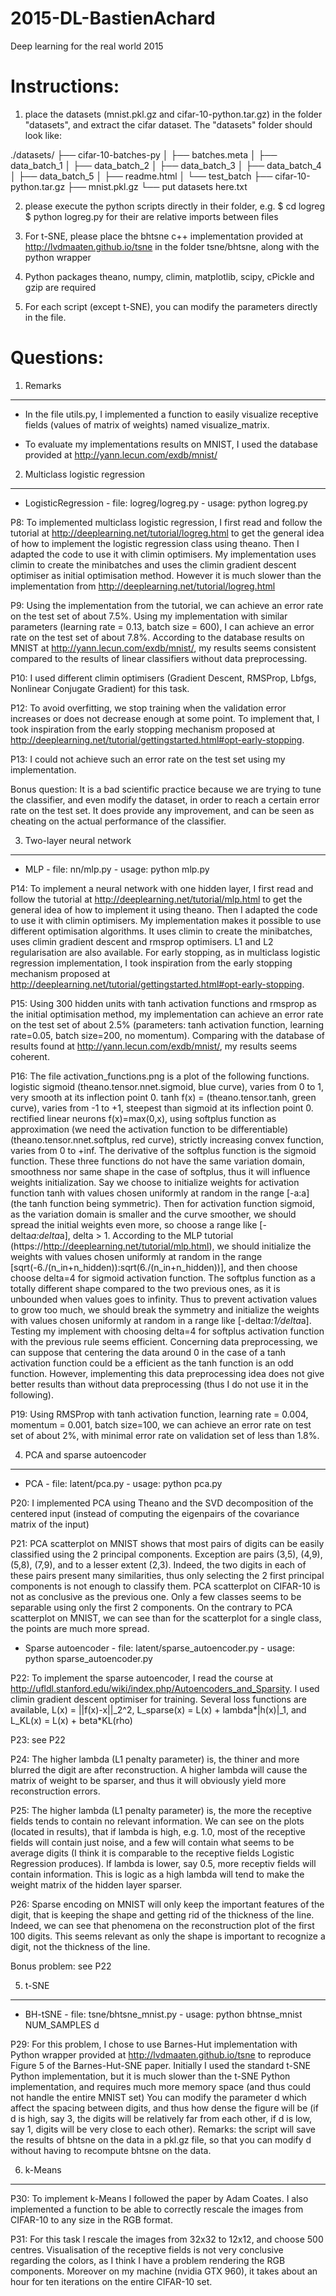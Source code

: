 # 2015-DL-BastienAchard
Deep learning for the real world 2015

Instructions:
=============

1. place the datasets (mnist.pkl.gz and cifar-10-python.tar.gz) in the folder "datasets", and extract the cifar dataset. The "datasets" folder should look like:

./datasets/
├── cifar-10-batches-py
│   ├── batches.meta
│   ├── data_batch_1
│   ├── data_batch_2
│   ├── data_batch_3
│   ├── data_batch_4
│   ├── data_batch_5
│   ├── readme.html
│   └── test_batch
├── cifar-10-python.tar.gz
├── mnist.pkl.gz
└── put datasets here.txt

2. please execute the python scripts directly in their folder, e.g.
$ cd logreg
$ python logreg.py
for their are relative imports between files

3. For t-SNE, please place the bhtsne c++ implementation provided at http://lvdmaaten.github.io/tsne in the folder tsne/bhtsne, along with the python wrapper

4. Python packages theano, numpy, climin, matplotlib, scipy, cPickle and gzip are required

5. For each script (except t-SNE), you can modify the parameters directly in the file.

Questions:
==========

1. Remarks
----------
* In the file utils.py, I implemented a function to easily visualize receptive fields (values of matrix of weights) named visualize_matrix.

* To evaluate my implementations results on MNIST, I used the database provided at http://yann.lecun.com/exdb/mnist/

2. Multiclass logistic regression
---------------------------------
* LogisticRegression - file: logreg/logreg.py - usage: python logreg.py

P8: To implemented multiclass logistic regression, I first read and follow the tutorial at http://deeplearning.net/tutorial/logreg.html to get the general idea of how to implement the logistic regression class using theano. 
Then I adapted the code to use it with climin optimisers.
My implementation uses climin to create the minibatches and uses the climin gradient descent optimiser as initial optimisation method.
However it is much slower than the implementation from http://deeplearning.net/tutorial/logreg.html

P9: Using the implementation from the tutorial, we can achieve an error rate on the test set of about 7.5%. Using my implementation with similar parameters (learning rate = 0.13, batch size = 600), I can achieve an error rate on the test set of about 7.8%.
According to the database results on MNIST at http://yann.lecun.com/exdb/mnist/, my results seems consistent compared to the results of linear classifiers without data preprocessing.

P10: I used different climin optimisers (Gradient Descent, RMSProp, Lbfgs, Nonlinear Conjugate Gradient) for this task.

P12: To avoid overfitting, we stop training when the validation error increases or does not decrease enough at some point. To implement that, I took inspiration from the early stopping mechanism proposed at http://deeplearning.net/tutorial/gettingstarted.html#opt-early-stopping.

P13: I could not achieve such an error rate on the test set using my implementation.

Bonus question: It is a bad scientific practice because we are trying to tune the classifier, and even modify the dataset, in order to reach a certain error rate on the test set. It does provide any improvement, and can be seen as cheating on the actual performance of the classifier.


3. Two-layer neural network
---------------------------
* MLP - file: nn/mlp.py - usage: python mlp.py

P14: To implement a neural network with one hidden layer, I first read and follow the tutorial at http://deeplearning.net/tutorial/mlp.html to get the general idea of how to implement it using theano.
Then I adapted the code to use it with climin optimisers.
My implementation makes it possible to use different optimisation algorithms. It uses climin to create the minibatches, uses climin gradient descent and rmsprop optimisers. L1 and L2 regularisation are also available. 
For early stopping, as in multiclass logistic regression implementation, I took inspiration from the early stopping mechanism proposed at http://deeplearning.net/tutorial/gettingstarted.html#opt-early-stopping.

P15: Using 300 hidden units with tanh activation functions and rmsprop as the initial optimisation method, my implementation can achieve an error rate on the test set of about 2.5% (parameters: tanh activation function, learning rate=0.05, batch size=200, no momentum). Comparing with the database of results found at http://yann.lecun.com/exdb/mnist/, my results seems coherent.

P16: The file activation_functions.png is a plot of the following functions.
logistic sigmoid (theano.tensor.nnet.sigmoid, blue curve), varies from 0 to 1, very smooth at its inflection point 0.
tanh f(x) = (theano.tensor.tanh, green curve), varies from -1 to +1, steepest than sigmoid at its inflection point 0.
rectified linear neurons f(x)=max(0,x), using softplus function as approximation (we need the activation function to be differentiable) (theano.tensor.nnet.softplus, red curve), strictly increasing convex function, varies from 0 to +inf. The derivative of the softplus function is the sigmoid function.
These three functions do not have the same variation domain, smoothness nor same shape in the case of softplus, thus it will influence weights initialization. Say we choose to initialize weights for activation function tanh with values chosen uniformly at random in the range [-a:a] (the tanh function being symmetric). Then for activation function sigmoid, as the variation domain is smaller and the curve smoother, we should spread the initial weights even more, so choose a range like [-delta*a:delta*a], delta > 1.
According to the MLP tutorial (https://http://deeplearning.net/tutorial/mlp.html), we should initialize the weights with values chosen uniformly at random in the range [sqrt(-6./(n_in+n_hidden)):sqrt(6./(n_in+n_hidden))], and then choose choose delta=4 for sigmoid activation function.
The softplus function as a totally different shape compared to the two previous ones, as it is unbounded when values goes to infinity. Thus to prevent activation values to grow too much, we should break the symmetry and initialize the weights with values chosen uniformly at random in a range like [-delta*a:1/delta*a].
Testing my implement with choosing delta=4 for softplus activation function with the previous rule seems efficient.
Concerning data preprocessing, we can suppose that centering the data around 0 in the case of a tanh activation function could be a efficient as the tanh function is an odd function. However, implementing this data preprocessing idea does not give better results than without data preprocessing (thus I do not use it in the following). 

P19: Using RMSProp with tanh activation function, learning rate = 0.004,  momentum = 0.001, batch size=100, we can achieve an error rate on test set of about 2%, with minimal error rate on validation set of less than 1.8%.



4. PCA and sparse autoencoder
-----------------------------

* PCA - file: latent/pca.py - usage: python pca.py

P20: I implemented PCA using Theano and the SVD decomposition of the centered input (instead of computing the eigenpairs of the covariance matrix of the input)

P21: PCA scatterplot on MNIST shows that most pairs of digits can be easily classified using the 2 principal components. Exception are pairs (3,5), (4,9), (5,8), (7,9), and to a lesser extent (2,3). Indeed, the two digits in each of these pairs present many similarities, thus only selecting the 2 first principal components is not enough to classify them.
PCA scatterplot on CIFAR-10 is not as conclusive as the previous one. Only a few classes seems to be separable using only the first 2 components. On the contrary to PCA scatterplot on MNIST, we can see than for the scatterplot for a single class, the points are much more spread. 

* Sparse autoencoder - file: latent/sparse_autoencoder.py - usage: python sparse_autoencoder.py

P22: To implement the sparse autoencoder, I read the course at http://ufldl.stanford.edu/wiki/index.php/Autoencoders_and_Sparsity. 
I used climin gradient descent optimiser for training. 
Several loss functions are available, L(x) = ||f(x)-x||_2^2, L_sparse(x) = L(x) + lambda*|h(x)|_1, and L_KL(x) = L(x) + beta*KL(rho)

P23: see P22

P24: The higher lambda (L1 penalty parameter) is, the thiner and more blurred the digit are after reconstruction. A higher lambda will cause the matrix of weight to be sparser, and thus it will obviously yield more reconstruction errors.

P25: The higher lambda (L1 penalty parameter) is, the more the receptive fields tends to contain no relevant information. We can see on the plots (located in results), that if lambda is high, e.g. 1.0, most of the receptive fields will contain just noise, and a few will contain what seems to be average digits (I think it is comparable to the receptive fields Logistic Regression produces). If lambda is lower, say 0.5, more receptiv fields will contain information. This is logic as a high lambda will tend to make the weight matrix of the hidden layer sparser.

P26: Sparse encoding on MNIST will only keep the important features of the digit, that is keeping the shape and getting rid of the thickness of the line. Indeed, we can see that phenomena on the reconstruction plot of the first 100 digits. This seems relevant as only the shape is important to recognize a digit, not the thickness of the line.

Bonus problem: see P22

5. t-SNE
--------

* BH-tSNE - file: tsne/bhtsne_mnist.py - usage: python bhtnse_mnist NUM_SAMPLES d

P29: For this problem, I chose to use Barnes-Hut implementation with Python wrapper provided at http://lvdmaaten.github.io/tsne to reproduce Figure 5 of the Barnes-Hut-SNE paper. Initially I used the standard t-SNE Python implementation, but it is much slower than the t-SNE Python implementation, and requires much more memory space (and thus could not handle the entire MNIST set)
You can modify the parameter d which affect the spacing between digits, and thus how dense the figure will be (if d is high, say 3, the digits will be relatively far from each  other, if d is low, say 1, digits will be very close to each other).
Remarks: the script will save the results of bhtsne on the data in a pkl.gz file, so that you can modify d without having to recompute bhtsne on the data.


6. k-Means
----------

P30: To implement k-Means I followed the paper by Adam Coates. I also implemented a function to be able to correctly rescale the images from CIFAR-10 to any size in the RGB format.

P31: For this task I rescale the images from 32x32 to 12x12, and choose 500 centres.
Visualisation of the receptive fields is not very conclusive regarding the colors, as I think I have a problem rendering the RGB components.
Moreover on my machine (nvidia GTX 960), it takes about an hour for ten iterations on the entire CIFAR-10 set.


